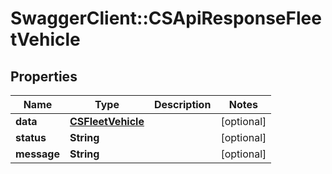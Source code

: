 # SwaggerClient::CSApiResponseFleetVehicle

## Properties
Name | Type | Description | Notes
------------ | ------------- | ------------- | -------------
**data** | [**CSFleetVehicle**](CSFleetVehicle.md) |  | [optional] 
**status** | **String** |  | [optional] 
**message** | **String** |  | [optional] 


